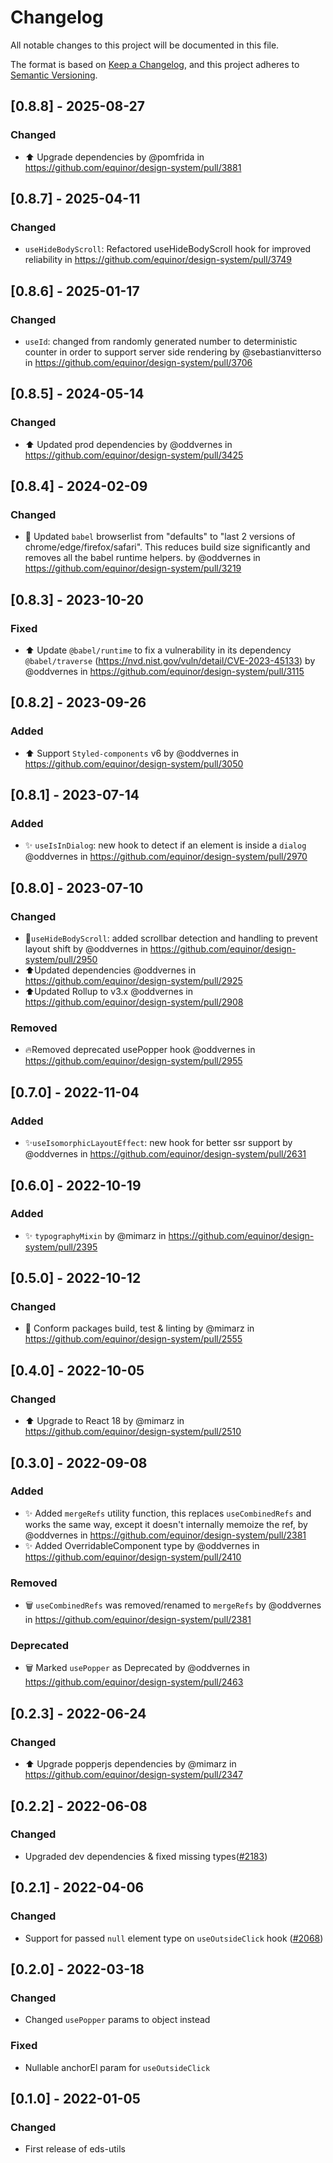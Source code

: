 # Changelog

All notable changes to this project will be documented in this file.

The format is based on [Keep a Changelog](https://keepachangelog.com/en/1.0.0/),
and this project adheres to [Semantic Versioning](https://semver.org/spec/v2.0.0.html).

## [0.8.8] - 2025-08-27

### Changed

- ⬆️ Upgrade dependencies by @pomfrida in https://github.com/equinor/design-system/pull/3881

## [0.8.7] - 2025-04-11

### Changed

- `useHideBodyScroll`: Refactored useHideBodyScroll hook for improved reliability in https://github.com/equinor/design-system/pull/3749

## [0.8.6] - 2025-01-17

### Changed

- `useId`: changed from randomly generated number to deterministic counter in order to support server side rendering by @sebastianvitterso in https://github.com/equinor/design-system/pull/3706

## [0.8.5] - 2024-05-14

### Changed

- ⬆️ Updated prod dependencies by @oddvernes in https://github.com/equinor/design-system/pull/3425

## [0.8.4] - 2024-02-09

### Changed

- 🔧 Updated `babel` browserlist from "defaults" to "last 2 versions of chrome/edge/firefox/safari". This reduces build size significantly and removes all the babel runtime helpers. by @oddvernes in https://github.com/equinor/design-system/pull/3219

## [0.8.3] - 2023-10-20

### Fixed

- ⬆️ Update `@babel/runtime` to fix a vulnerability in its dependency `@babel/traverse` (https://nvd.nist.gov/vuln/detail/CVE-2023-45133) by @oddvernes in https://github.com/equinor/design-system/pull/3115

## [0.8.2] - 2023-09-26

### Added

- ⬆️ Support `Styled-components` v6 by @oddvernes in https://github.com/equinor/design-system/pull/3050

## [0.8.1] - 2023-07-14

### Added

- ✨ `useIsInDialog`: new hook to detect if an element is inside a `dialog` @oddvernes in https://github.com/equinor/design-system/pull/2970

## [0.8.0] - 2023-07-10

### Changed

- 💄`useHideBodyScroll`: added scrollbar detection and handling to prevent layout shift by @oddvernes in https://github.com/equinor/design-system/pull/2950
- ⬆️Updated dependencies @oddvernes in https://github.com/equinor/design-system/pull/2925
- ⬆️Updated Rollup to v3.x @oddvernes in https://github.com/equinor/design-system/pull/2908

### Removed

- 🔥Removed deprecated usePopper hook @oddvernes in https://github.com/equinor/design-system/pull/2955

## [0.7.0] - 2022-11-04

### Added

- ✨`useIsomorphicLayoutEffect`: new hook for better ssr support by @oddvernes in https://github.com/equinor/design-system/pull/2631

## [0.6.0] - 2022-10-19

### Added

- ✨ `typographyMixin` by @mimarz in https://github.com/equinor/design-system/pull/2395

## [0.5.0] - 2022-10-12

### Changed

- 🔧 Conform packages build, test & linting by @mimarz in https://github.com/equinor/design-system/pull/2555

## [0.4.0] - 2022-10-05

### Changed

- ⬆️ Upgrade to React 18 by @mimarz in https://github.com/equinor/design-system/pull/2510

## [0.3.0] - 2022-09-08

### Added

- ✨ Added `mergeRefs` utility function, this replaces `useCombinedRefs` and works the same way, except it doesn't internally memoize the ref, by @oddvernes in https://github.com/equinor/design-system/pull/2381
- ✨ Added OverridableComponent type by @oddvernes in https://github.com/equinor/design-system/pull/2410

### Removed

- 🗑️ `useCombinedRefs` was removed/renamed to `mergeRefs` by @oddvernes in https://github.com/equinor/design-system/pull/2381

### Deprecated

- 🗑️ Marked `usePopper` as Deprecated by @oddvernes in https://github.com/equinor/design-system/pull/2463

## [0.2.3] - 2022-06-24

### Changed

- ⬆️ Upgrade popperjs dependencies by @mimarz in https://github.com/equinor/design-system/pull/2347

## [0.2.2] - 2022-06-08

### Changed

- Upgraded dev dependencies & fixed missing types([#2183](https://github.com/equinor/design-system/pull/2183))

## [0.2.1] - 2022-04-06

### Changed

- Support for passed `null` element type on `useOutsideClick` hook ([#2068](https://github.com/equinor/design-system/issues/2068))

## [0.2.0] - 2022-03-18

### Changed

- Changed `usePopper` params to object instead

### Fixed

- Nullable anchorEl param for `useOutsideClick`

## [0.1.0] - 2022-01-05

### Changed

- First release of eds-utils
